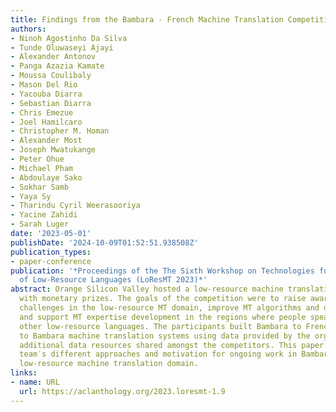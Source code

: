 ```yaml
---
title: Findings from the Bambara - French Machine Translation Competition (BFMT 2023)
authors:
- Ninoh Agostinho Da Silva
- Tunde Oluwaseyi Ajayi
- Alexander Antonov
- Panga Azazia Kamate
- Moussa Coulibaly
- Mason Del Rio
- Yacouba Diarra
- Sebastian Diarra
- Chris Emezue
- Joel Hamilcaro
- Christopher M. Homan
- Alexander Most
- Joseph Mwatukange
- Peter Ohue
- Michael Pham
- Abdoulaye Sako
- Sokhar Samb
- Yaya Sy
- Tharindu Cyril Weerasooriya
- Yacine Zahidi
- Sarah Luger
date: '2023-05-01'
publishDate: '2024-10-09T01:52:51.938508Z'
publication_types:
- paper-conference
publication: '*Proceedings of the The Sixth Workshop on Technologies for Machine Translation
  of Low-Resource Languages (LoResMT 2023)*'
abstract: Orange Silicon Valley hosted a low-resource machine translation (MT) competition
  with monetary prizes. The goals of the competition were to raise awareness of the
  challenges in the low-resource MT domain, improve MT algorithms and data strategies,
  and support MT expertise development in the regions where people speak Bambara and
  other low-resource languages. The participants built Bambara to French and French
  to Bambara machine translation systems using data provided by the organizers and
  additional data resources shared amongst the competitors. This paper details each
  team′s different approaches and motivation for ongoing work in Bambara and the broader
  low-resource machine translation domain.
links:
- name: URL
  url: https://aclanthology.org/2023.loresmt-1.9
---
```

